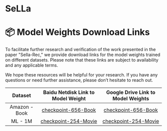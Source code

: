 # SeLLa

# 📦 Model Weights Download Links
To facilitate further research and verification of the work presented in the paper "Sella-Rec," we provide download links for the model weights trained on different datasets. Please note that these links are subject to availability and any applicable terms.

We hope these resources will be helpful for your research. If you have any questions or need further assistance, please don’t hesitate to reach out.


| Dataset | Baidu Netdisk Link to Model Weight | Google Drive Link to Model Weights |
| :---: | :---: | :---: |
| Amazon - Book | [checkpoint-656-Book](https://pan.baidu.com/s/1ba5undwAU36tmlrHhulx9A?pwd=1024) | [checkpoint-656-Book](https://pan.baidu.com/s/1ba5undwAU36tmlrHhulx9A?pwd=1024) |
| ML - 1M | [checkpoint-254-Movie](https://pan.baidu.com/s/1QIBU98_TEeKpYF4x5BGW6g?pwd=1024) | [checkpoint-254-Movie](https://pan.baidu.com/s/1QIBU98_TEeKpYF4x5BGW6g?pwd=1024) | 


